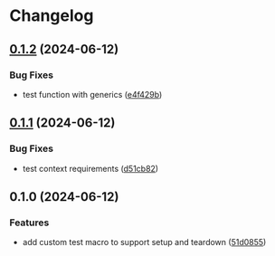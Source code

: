 # Changelog

## [0.1.2](https://github.com/majksa-dev/rust-testing-utils/compare/v0.1.1...v0.1.2) (2024-06-12)


### Bug Fixes

* test function with generics ([e4f429b](https://github.com/majksa-dev/rust-testing-utils/commit/e4f429bb85508a08018dcf03021afe2e88fbeb0c))

## [0.1.1](https://github.com/majksa-dev/rust-testing-utils/compare/v0.1.0...v0.1.1) (2024-06-12)


### Bug Fixes

* test context requirements ([d51cb82](https://github.com/majksa-dev/rust-testing-utils/commit/d51cb820dfcbdde9506c3658176a87fdb27bde53))

## 0.1.0 (2024-06-12)


### Features

* add custom test macro to support setup and teardown ([51d0855](https://github.com/majksa-dev/rust-testing-utils/commit/51d0855d8ad5f82b2de4900f3a0d926f69345766))
